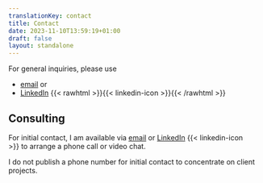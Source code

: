```yaml
---
translationKey: contact
title: Contact
date: 2023-11-10T13:59:19+01:00
draft: false
layout: standalone
---
```


For general inquiries, please use
- [email](mailto:kontakt@dmalo.de) or
- [LinkedIn](https://www.linkedin.com/in/dmalolepszy) {{< rawhtml >}}<a href="https://www.linkedin.com/in/dmalolepszy" style="text-decoration: none">{{< linkedin-icon >}}</a>{{< /rawhtml >}}

## Consulting
For initial contact, I am available via [email](mailto:kontakt@dmalo.de) or [LinkedIn](https://www.linkedin.com/in/dmalolepszy) {{< linkedin-icon >}}&nbsp;to arrange a phone call or video chat.

I do not publish a phone number for initial contact to concentrate on client projects.
